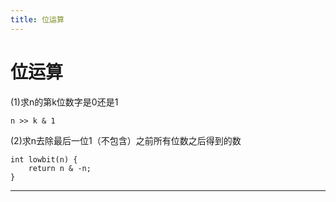 ```yaml
---
title: 位运算
---
```


# 位运算

<script type="text/javascript" src="/include/head.js"></script>

(1)求n的第k位数字是0还是1

```
n >> k & 1
```

(2)求n去除最后一位1（不包含）之前所有位数之后得到的数

```
int lowbit(n) {
    return n & -n;
}
```

---

<script type="text/javascript" src="/include/tail.js"></script>
